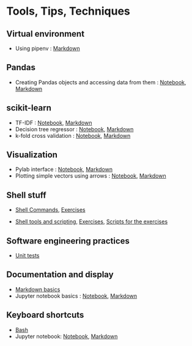 # Tools, Tips, Techniques  


## Virtual environment
* Using pipenv : [Markdown](VirtualEnvironment/pipenv.md)

## Pandas
* Creating Pandas objects and accessing data from them : [Notebook](Pandas/Pandas_basic_1.ipynb), [Markdown](Pandas/Pandas_basic_1.md)


## scikit-learn
* TF-IDF : [Notebook](scikit-learn/tf-idf_scikitlearn.ipynb), [Markdown](scikit-learn/tf-idf_scikitlearn.md)
* Decision tree regressor : [Notebook](scikit-learn/decision_tree_regressor.ipynb), [Markdown](scikit-learn/decision_tree_regressor.md)
* k-fold cross validation : [Notebook](scikit-learn/cross_validation.ipynb), [Markdown](scikit-learn/cross_validation.md)


## Visualization
* Pylab interface : [Notebook](Visualization/1_MPL_pylab_basic.ipynb), [Markdown](Visualization/1_MPL_pylab_basic.md)
* Plotting simple vectors using arrows : [Notebook](Visualization/MPL_arrows_plot.ipynb), [Markdown](Visualization/MPL_arrows_plot.md)



## Shell stuff    
* [Shell Commands](Shell/1_Shell_Commands.txt), [Exercises](Shell/1_Exercises_Shell_Commands.txt)    
  
* [Shell tools and scripting](Shell/2_Shell_Tools_And_Scripting.txt), [Exercises](Shell/2_Exercises_Shell_Tools_And_Scripting.txt), [Scripts for the exercises](Shell/2_Exercises_Shell_Tools_And_Scripting.txt)  



## Software engineering practices  
* [Unit tests](SoftwareEngineering/UnitTests.pdf)  



## Documentation and display  
* [Markdown basics](DocumentationAndDisplay/Markdown_basics.txt)  
* Jupyter notebook basics : [Notebook](DocumentationAndDisplay/Jupyter_commands.ipynb), [Markdown](DocumentationAndDisplay/Jupyter_commands.md)



## Keyboard shortcuts

* [Bash](Shortcuts/Bash_keyboard_shortcuts.txt)
* Jupyter notebook: [Notebook](Shortcuts/Jupyter_keyboard_shortcuts.ipynb), [Markdown](Shortcuts/Jupyter_keyboard_shortcuts.md)
